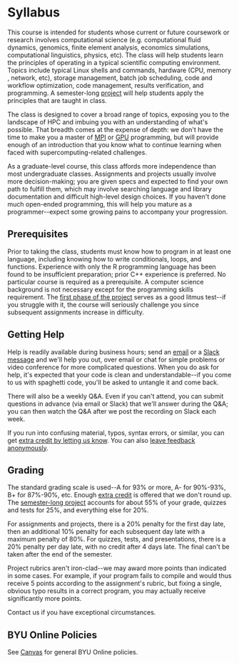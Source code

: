 ---
---

# Syllabus

This course is intended for students whose current or future coursework or research involves computational science (e.g. computational fluid dynamics, genomics, finite element analysis, economics simulations, computational linguistics, physics, etc). The class will help students learn the principles of operating in a typical scientific computing environment. Topics include typical Linux shells and commands, hardware (CPU, memory , network, etc), storage management, batch job scheduling, code and workflow optimization, code management, results verification, and programming. A semester-long [project](project/overview.md) will help students apply the principles that are taught in class.

The class is designed to cover a broad range of topics, exposing you to the landscape of HPC and imbuing you with an understanding of what's possible. That breadth comes at the expense of depth: we don't have the time to make you a master of [MPI](readings/mpi.md) or [GPU](readings/gpu-programming.md) programming, but will provide enough of an introduction that you know what to continue learning when faced with supercomputing-related challenges.

As a graduate-level course, this class affords more independence than most undergraduate classes. Assignments and projects usually involve more decision-making; you are given specs and expected to find your own path to fulfill them, which may involve searching language and library documentation and difficult high-level design choices. If you haven't done much open-ended programming, this will help you mature as a programmer--expect some growing pains to accompany your progression.



## Prerequisites

Prior to taking the class, students must know how to program in at least one language, including knowing how to write conditionals, loops, and functions. Experience with only the R programming language has been found to be insufficient preparation; prior C++ experience is preferred. No particular course is required as a prerequisite. A computer science background is not necessary except for the programming skills requirement. The [first phase of the project](project/phase1.md) serves as a good litmus test--if you struggle with it, the course will seriously challenge you since subsequent assignments increase in difficulty.



## Getting Help

Help is readily available during business hours; send an [email](mailto:scicompcourse@byu.edu) or a [Slack message](https://byu-sci-comp.slack.com/) and we'll help you out, over email or chat for simple problems or video conference for more complicated questions. When you do ask for help, it's expected that your code is clean and understandable--if you come to us with spaghetti code, you'll be asked to untangle it and come back.

There will also be a weekly Q&A. Even if you can't attend, you can submit questions in advance (via email or Slack) that we'll answer during the Q&A; you can then watch the Q&A after we post the recording on Slack each week.

If you run into confusing material, typos, syntax errors, or similar, you can get [extra credit by letting us know](assignments/extra-credit.md). You can also [leave feedback anonymously](assignments/feedback.md).



## Grading

The standard grading scale is used--A for 93% or more, A- for 90%-93%, B+ for 87%-90%, etc. Enough [extra credit](assignments/extra-credit.md) is offered that we don't round up. The [semester-long project](project/overview.md) accounts for about 55% of your grade, quizzes and tests for 25%, and everything else for 20%.

For assignments and projects, there is a 20% penalty for the first day late, then an additional 10% penalty for each subsequent day late with a maximum penalty of 80%. For quizzes, tests, and presentations, there is a 20% penalty per day late, with no credit after 4 days late. The final can't be taken after the end of the semester.

Project rubrics aren't iron-clad--we may award more points than indicated in some cases. For example, if your program fails to compile and would thus receive 5 points according to the assignment's rubric, but fixing a single, obvious typo results in a correct program, you may actually receive significantly more points.

Contact us if you have exceptional circumstances.



## BYU Online Policies

See [Canvas](https://byu.instructure.com/courses/21221/assignments/syllabus) for general BYU Online policies.
